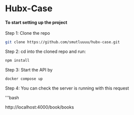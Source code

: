 # Hubx-Case


#### To start setting up the project

Step 1: Clone the repo

```bash
git clone https://github.com/smutluuuu/hubx-case.git
```

Step 2: cd into the cloned repo and run:

```bash
npm install
```

Step 3: Start the API by

```bash
docker compose up 
```

Step 4: You can check the server is running with this request

'''bash

http://localhost:4000/book/books


